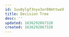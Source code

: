 ```yaml
---
id: 1uu8ylgf3nyx3or80mttwa9
title: Decision Tree
desc: ''
updated: 1636292867328
created: 1636292867328
---
```



